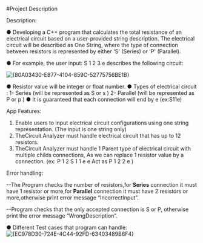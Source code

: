 #Project Description

Description:
 
 ● Developing a C++ program that calculates the total resistance of an
 electrical circuit based on a user-provided string description. The electrical
 circuit will be described as One String, where the type of connection between
 resistors is represented by either 'S' (Series) or 'P' (Parallel).
 
 ● For example, the user input: S 1 2 3 e describes the following circuit:
 
 ![{80A03430-E877-4104-859C-52775756BE1B}](https://github.com/user-attachments/assets/159423ad-39f3-4c00-85a3-a4980e8b3c8a)
 
 ● Resistor value will be integer or float number.
 ● Types of electrical circuit :
 1- Series (will be represented as S or s )
 2- Parallel (will be represented as P or p )
 ● It is guaranteed that each connection will end by e (ex:S11e)

App Features:
 1. Enable users to input electrical circuit configurations using one string
 representation.
 (The input is one string only)
 2. TheCircuit Analyzer must handle electrical circuit that has up to
 12 resistors.
 3. TheCircuit Analyzer must handle 1 Parent type of electrical circuit with
 multiple childs connections, As we can replace 1 resistor value by a
 connection.
 (ex: P 1 2 S 1 1 e e Act as P 1 2 2 e )

 Error handling:
 
 --The Program checks the number of resistors,for **Series**
 connection it must have 1 resistor or more,for **Parallel** connection
 it must have 2 resistors or more,otherwise print error message “IncorrectInput”.

 --Program checks that the only accepted connection is S or P,
 otherwise print the error message “WrongDescription”.
 
 ● Different Test cases that program can handle:
 ![{EC978D30-724E-4C44-92FD-63403489B6F4}](https://github.com/user-attachments/assets/1139b053-c2a4-440d-b092-778b1cd7f09e)
